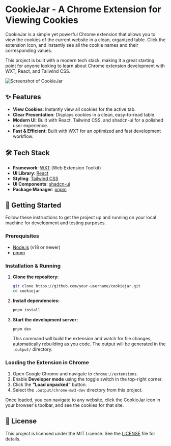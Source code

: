 # CookieJar - A Chrome Extension for Viewing Cookies

CookieJar is a simple yet powerful Chrome extension that allows you to view the cookies of the current website in a clean, organized table. Click the extension icon, and instantly see all the cookie names and their corresponding values.

This project is built with a modern tech stack, making it a great starting point for anyone looking to learn about Chrome extension development with WXT, React, and Tailwind CSS.

![Screenshot of CookieJar](https://i.imgur.com/your-screenshot.png) <!-- 你可以将这里的链接替换为你的应用截图 -->

## ✨ Features

- **View Cookies**: Instantly view all cookies for the active tab.
- **Clear Presentation**: Displays cookies in a clean, easy-to-read table.
- **Modern UI**: Built with React, Tailwind CSS, and shadcn-ui for a polished user experience.
- **Fast & Efficient**: Built with WXT for an optimized and fast development workflow.

## 🛠️ Tech Stack

- **Framework**: [WXT](https://wxt.dev/) (Web Extension Toolkit)
- **UI Library**: [React](https://react.dev/)
- **Styling**: [Tailwind CSS](https://tailwindcss.com/)
- **UI Components**: [shadcn-ui](https://ui.shadcn.com/)
- **Package Manager**: [pnpm](https://pnpm.io/)

## 🚀 Getting Started

Follow these instructions to get the project up and running on your local machine for development and testing purposes.

### Prerequisites

- [Node.js](https://nodejs.org/) (v18 or newer)
- [pnpm](https://pnpm.io/installation)

### Installation & Running

1.  **Clone the repository:**
    ```sh
    git clone https://github.com/your-username/cookiejar.git
    cd cookiejar
    ```

2.  **Install dependencies:**
    ```sh
    pnpm install
    ```

3.  **Start the development server:**
    ```sh
    pnpm dev
    ```
    This command will build the extension and watch for file changes, automatically rebuilding as you code. The output will be generated in the `.output/` directory.

### Loading the Extension in Chrome

1.  Open Google Chrome and navigate to `chrome://extensions`.
2.  Enable **Developer mode** using the toggle switch in the top-right corner.
3.  Click the **"Load unpacked"** button.
4.  Select the `.output/chrome-mv3-dev` directory from this project.

Once loaded, you can navigate to any website, click the CookieJar icon in your browser's toolbar, and see the cookies for that site.

## 📄 License

This project is licensed under the MIT License. See the [LICENSE](LICENSE) file for details.
